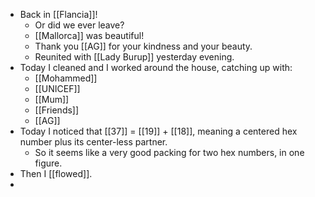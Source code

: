 - Back in [[Flancia]]!
  - Or did we ever leave?
  - [[Mallorca]] was beautiful!
  - Thank you [[AG]] for your kindness and your beauty.
  - Reunited with [[Lady Burup]] yesterday evening.
- Today I cleaned and I worked around the house, catching up with:
  - [[Mohammed]]
  - [[UNICEF]]
  - [[Mum]]
  - [[Friends]]
  - [[AG]]
- Today I noticed that [[37]] = [[19]] + [[18]], meaning a centered hex number plus its center-less partner.
  - So it seems like a very good packing for two hex numbers, in one figure.
- Then I [[flowed]].
-
